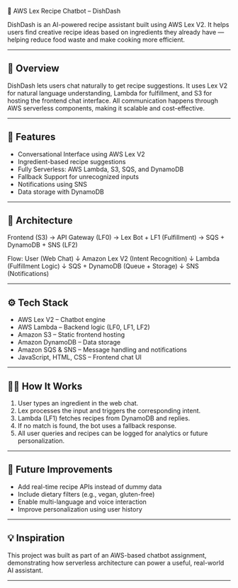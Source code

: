 🍳 AWS Lex Recipe Chatbot – DishDash

DishDash is an AI-powered recipe assistant built using AWS Lex V2.
It helps users find creative recipe ideas based on ingredients they already have — helping reduce food waste and make cooking more efficient.

------------------------------------------------------------
🚀 Overview
------------------------------------------------------------
DishDash lets users chat naturally to get recipe suggestions.
It uses Lex V2 for natural language understanding, Lambda for fulfillment, and S3 for hosting the frontend chat interface.
All communication happens through AWS serverless components, making it scalable and cost-effective.

------------------------------------------------------------
🧠 Features
------------------------------------------------------------
- Conversational Interface using AWS Lex V2
- Ingredient-based recipe suggestions
- Fully Serverless: AWS Lambda, S3, SQS, and DynamoDB
- Fallback Support for unrecognized inputs
- Notifications using SNS
- Data storage with DynamoDB

------------------------------------------------------------
🧩 Architecture
------------------------------------------------------------
Frontend (S3) → API Gateway (LF0) → Lex Bot + LF1 (Fulfillment) → SQS + DynamoDB + SNS (LF2)

Flow:
User (Web Chat)
   ↓
Amazon Lex V2 (Intent Recognition)
   ↓
Lambda (Fulfillment Logic)
   ↓
SQS + DynamoDB (Queue + Storage)
   ↓
SNS (Notifications)

------------------------------------------------------------
⚙️ Tech Stack
------------------------------------------------------------
- AWS Lex V2 – Chatbot engine
- AWS Lambda – Backend logic (LF0, LF1, LF2)
- Amazon S3 – Static frontend hosting
- Amazon DynamoDB – Data storage
- Amazon SQS & SNS – Message handling and notifications
- JavaScript, HTML, CSS – Frontend chat UI

------------------------------------------------------------
🧑‍💻 How It Works
------------------------------------------------------------
1. User types an ingredient in the web chat.
2. Lex processes the input and triggers the corresponding intent.
3. Lambda (LF1) fetches recipes from DynamoDB and replies.
4. If no match is found, the bot uses a fallback response.
5. All user queries and recipes can be logged for analytics or future personalization.

------------------------------------------------------------
🔮 Future Improvements
------------------------------------------------------------
- Add real-time recipe APIs instead of dummy data
- Include dietary filters (e.g., vegan, gluten-free)
- Enable multi-language and voice interaction
- Improve personalization using user history

------------------------------------------------------------
💡 Inspiration
------------------------------------------------------------
This project was built as part of an AWS-based chatbot assignment, demonstrating how serverless architecture can power a useful, real-world AI assistant.

------------------------------------------------------------

